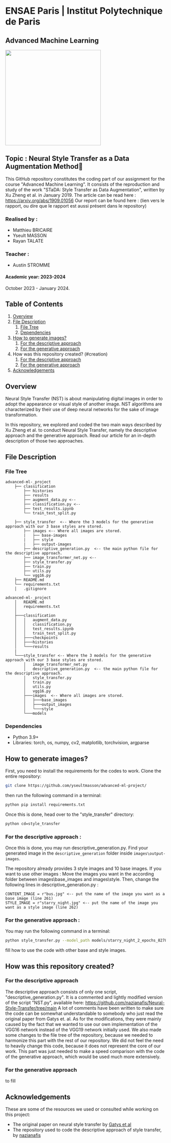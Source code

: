 # ENSAE Paris | Institut Polytechnique de Paris

## Advanced Machine Learning

<img src="https://upload.wikimedia.org/wikipedia/commons/thumb/e/ec/LOGO-ENSAE.png/900px-LOGO-ENSAE.png" width="300">

## Topic : Neural Style Transfer as a Data Augmentation Method🎨

This GitHub repository constitutes the coding part of our assignment for the course "Advanced Machine Learning". It consists of the reproduction and study of the work "STaDA: Style Transfer as Data Augmentation", written by Xu Zheng et al. in January 2019. The article can be read here : https://arxiv.org/abs/1909.01056
Our report can be found here : (lien vers le rapport, ou dire que le rapport est aussi présent dans le repository)

### Realised by : 

* Matthieu BRICAIRE
* Yseult MASSON
* Rayan TALATE

### Teacher : 

* Austin STROMME

#### Academic year: 2023-2024

October 2023 - January 2024.


## Table of Contents

1. [Overview](#overview)
2. [File Description](#description)
    1. [File Tree](#tree)
    2. [Dependencies](#dependencies)
3. [How to generate images?](#generation)
    1. [For the descriptive approach](#descriptive_generation)
    2. [For the generative approach](#generative_generation)
4. How was this repository created? (#creation)
    1. [For the descriptive approach](#descriptive_creation)
    2. [For the generative approach](#generative_generation)
5. [Acknowledgements](#ack)

## Overview <a name="overview"></a>

Neural Style Transfer (NST) is about manipulating digital images in order to adopt the appearance or visual style of another image. NST algorithms are characterized by their use of deep neural networks for the sake of image transformation.

In this repository, we explored and coded the two main ways described by Xu Zheng et al. to conduct Neural Style Transfer, namely the descriptive approach and the generative approach. Read our article for an in-depth description of those two approaches. 


## File Description <a name="description"></a>
### File Tree <a name="tree"></a>
    advanced-ml-_project
        ├── classification
            ├── histories
            ├── results
            ├── augment_data.py <--      
            ├── classification.py <--
            ├── test_results.ipynb
            └── train_test_split.py
        
        ├── style_transfer  <-- Where the 3 models for the generative approach with our 3 base styles are stored.
            ├── images <-- Where all images are stored.
            |   ├── base-images
            |   ├── style
            |   ├── output-images 
            ├── descriptive_generation.py  <-- the main python file for the descriptive approach.
            ├── image_transformer_net.py <--      
            ├── style_transfer.py
            ├── train.py
            ├── utils.py
            └── vgg16.py  
        ├── README.md
        └── requirements.txt
        │   .gitignore

    advanced-ml-_project
        │   README.md
        │   requirements.txt
        │
        ├───classification
        │   │   augment_data.py
        │   │   classification.py
        │   │   test_results.ipynb
        │   │   train_test_split.py
        │   ├───checkpoints
        │   ├───histories
        │   └───results
        |
        └───style_transfer <-- Where the 3 models for the generative approach with our 3 base styles are stored.
            │   image_transformer_net.py
            │   descriptive_generation.py  <-- the main python file for the descriptive approach.
            │   style_transfer.py
            │   train.py
            │   utils.py
            │   vgg16.py
            ├───images  <-- Where all images are stored.
            │   ├───base_images
            │   ├───output_images
            │   └───style
            └───models

        

### Dependencies <a name="dependencies"></a>
*    Python 3.9+
*    Libraries: torch, os, numpy, cv2, matplotlib, torchvision, argparse


## How to generate images?<a name="generation"></a>

First, you need to install the requirements for the codes to work. Clone the entire repository:
```bash
git clone https://github.com/yseultmasson/advanced-ml-project/
```

 then run the following command in a terminal:
```bash
python pip install requirements.txt
```

Once this is done, head over to the "style_transfer" directory:
```bash
python cd=style_transfer
```

### For the descriptive approach : <a name="descriptive_generation"></a>

Once this is done, you may run descriptive_generation.py. Find your generated image in the `descriptive_generation` folder inside `images\output-images`.

The repository already provides 3 style images and 10 base images. If you want to use other images :
Move the images you want in the according folder between images\base_images and images\style. Then, change the following lines in descriptive_generation.py :

```
CONTENT_IMAGE = r"bus.jpg" <-- put the name of the image you want as a base image (line 261)
STYLE_IMAGE = r"starry_night.jpg" <-- put the name of the image you want as a style image (line 262)
```


### For the generative approach : <a name="generative_generation"></a>
You may run the following command in a terminal:

```bash
python style_transfer.py --model_path models/starry_night_2_epochs_82783_samples_2_1.0_cttwght.model --source data/test_images --output data/test_results
```

fill how to use the code with other base and style images.

## How was this repository created?<a name="creation">

### For the descriptive approach <a name="descriptive_creation">
The descriptive approach consists of only one script, "descriptive_generation.py". It is a commented and lightly modified version of the script "NST.py", available here: https://github.com/nazianafis/Neural-Style-Transfer/tree/main
A lot of comments have been written to make sure the code can be somewhat understandable to somebody who just read the original paper from Gatys et. al. As for the modifications, they were mainly caused by the fact that we wanted to use our own implementation of the VGG16 network instead of the VGG19 network initially used. We also made some changes to the file tree of the repository, because we needed to harmonize this part with the rest of our repository. We did not feel the need to heavily change this code, because it does not represent the core of our work. This part was just needed to make a speed comparison with the code of the generative approach, which would be used much more extensively.

### For the generative approach <a name="generative_creation">

to fill

## Acknowledgements <a name="ack"></a>

These are some of the resources we used or consulted while working on this project:


* The original paper on neural style transfer by [Gatys et al](https://www.cv-foundation.org/openaccess/content_cvpr_2016/papers/Gatys_Image_Style_Transfer_CVPR_2016_paper.pdf)
* The repository used to code the descriptive approach of style transfer, by [nazianafis](https://github.com/nazianafis/Neural-Style-Transfer/tree/main) 


